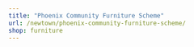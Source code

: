```yaml
---
title: "Phoenix Community Furniture Scheme"
url: /newtown/phoenix-community-furniture-scheme/
shop: furniture
---
```

